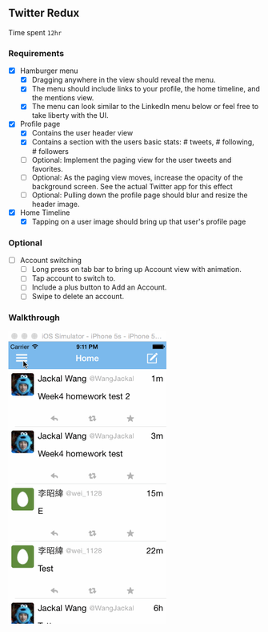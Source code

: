 
## Twitter Redux

Time spent `12hr`

### Requirements

- [x] Hamburger menu
  - [x] Dragging anywhere in the view should reveal the menu.
  - [x] The menu should include links to your profile, the home timeline, and the mentions view.
  - [x] The menu can look similar to the LinkedIn menu below or feel free to take liberty with the UI.
- [x] Profile page
  - [x] Contains the user header view
  - [x] Contains a section with the users basic stats: # tweets, # following, # followers
  - [ ] Optional: Implement the paging view for the user tweets and favorites.
  - [ ] Optional: As the paging view moves, increase the opacity of the background screen. See the actual Twitter app for this effect 
  - [ ] Optional: Pulling down the profile page should blur and resize the header image.
- [x] Home Timeline
  - [x] Tapping on a user image should bring up that user's profile page

### Optional
- [ ] Account switching
  - [ ] Long press on tab bar to bring up Account view with animation.
  - [ ] Tap account to switch to.
  - [ ] Include a plus button to Add an Account.
  - [ ] Swipe to delete an account.

### Walkthrough

![Video Walkthrough](week4_homework.gif)

